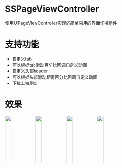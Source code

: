 # SSPageViewController
使用UIPageViewController实现的简单易用的界面切换组件
# 支持功能
- 自定义tab
- 可以根据tab滑动百分比回调自定义动画
- 自定义头部header
- 可以根据头部滑动距离百分比回调自定义动画
- 下拉上拉刷新
# 效果
<img src="https://github.com/namesubai/SSPageViewController/blob/main/默认tab.gif" width = 20% height = 20% /><img src="https://github.com/namesubai/SSPageViewController/blob/main/自定义tab.gif" width = 20% height = 20% /><img src="https://github.com/namesubai/SSPageViewController/blob/main/上下拉刷新.gif" width = 20% height = 20% /><img src="https://github.com/namesubai/SSPageViewController/blob/main/头部图片放大.gif" width = 20% height = 20% />




